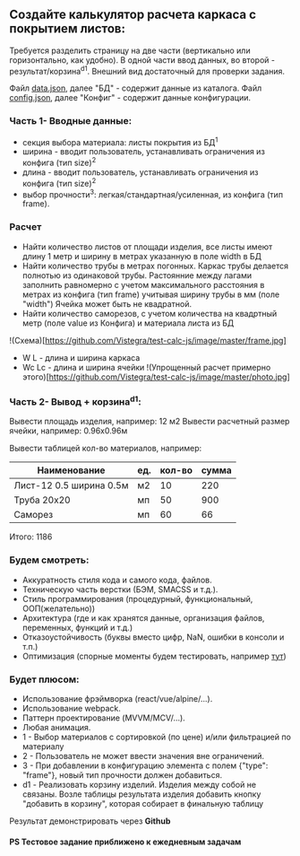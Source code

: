## Создайте калькулятор расчета каркаса с покрытием листов:

Требуется разделить страницу на две части (вертикально или горизонтально, как удобно). 
В одной части ввод данных, во второй - результат/корзина<sup>d1</sup>.
Внешний вид достаточный для проверки задания.

Файл [data.json](https://github.com/Vistegra/test-calc-js/data/master/data.json), далее "БД" - содержит данные из каталога.
Файл [config.json](https://github.com/Vistegra/test-calc-js/data/master/config.json), далее "Конфиг" - содержит данные конфигурации.

### Часть 1- Вводные данные:
- секция выбора материала: листы покрытия из БД<sup>1</sup>
- ширина - вводит пользователь, устанавливать ограничения из конфига (тип size)<sup>2</sup>
- длина - вводит пользователь, устанавливать ограничения из конфига (тип size)<sup>2</sup>
- выбор прочности<sup>3</sup>: легкая/стандартная/усиленная, из конфига (тип frame).

### Расчет
- Найти количество листов от площади изделия, все листы имеют длину 1 метр и ширину в метрах указанную в поле width в БД
- Найти количество трубы в метрах погонных. Каркас трубы делается полнотью из одинаковой трубы. 
Растоянние между лагами заполнить равномерно с учетом максимального расстояния в метрах из конфига (тип frame) учитывая ширину трубы в мм (поле "width")
Ячейка может быть не квадратной.
- Найти количество саморезов, с учетом количества на квадртный метр (поле value из Конфига) и материала листа из БД

!(Схема)[https://github.com/Vistegra/test-calc-js/image/master/frame.jpg]
- W L - длина и ширина каркаса
- Wc Lc - длина и ширина ячейки
!(Упрощенный расчет примерно этого)[https://github.com/Vistegra/test-calc-js/image/master/photo.jpg]

### Часть 2- Вывод + корзина<sup>d1</sup>:
Вывести площадь изделия, например: 12 м2 
Вывести расчетный размер ячейки, например: 0.96х0.96м

Вывести таблицей кол-во материалов, например:

Наименование| ед.|кол-во|сумма
--- | --- | --- | ---
Лист-12 0.5 ширина 0.5м | м2 | 10 | 220
Труба 20х20 | мп | 50 | 900
Саморез | мп | 60 | 66

Итого: 1186

### Будем смотреть:

- Аккуратность стиля кода и самого кода, файлов.
- Техническую часть верстки (БЭМ, SMACSS и т.д.).
- Стиль программирования (процедурный, функциональный, ООП(желательно))
- Архитектура (где и как хранятся данные, организация файлов, переменных, функций и т.д.)
- Отказоустойчивость (буквы вместо цифр, NaN, ошибки в консоли и т.п.)
- Оптимизация (спорные моменты будем тестировать, например [тут](https://jsben.ch/))

### Будет плюсом:

- Использование фрэймворка (react/vue/alpine/...).
- Использование webpack.
- Паттерн проектирование (MVVM/MCV/...).
- Любая анимация.
- 1 - Выбор материалов с сортировкой (по цене) и/или фильтрацией по материалу
- 2 - Пользователь не может ввести значения вне ограничений.
- 3 - При добавлении в конфигурацию элемента с полем {"type": "frame"}, новый тип прочности должен добавиться.
- d1 - Реализовать корзину изделий. Изделия между собой не связаны. Возле таблицы результата изделия добавить кнопку "добавить в корзину", которая собирает в финальную таблицу

Результат демонстрировать через **Github**

#### PS Тестовое задание приближено к ежедневным задачам
